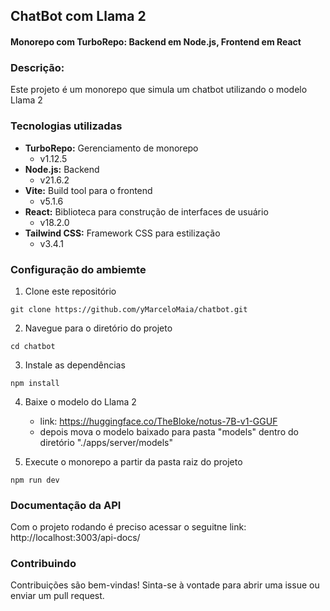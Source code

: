 ## ChatBot com Llama 2

#### Monorepo com TurboRepo: Backend em Node.js, Frontend em React

### Descrição:

Este projeto é um monorepo que simula um chatbot utilizando o modelo Llama 2

### Tecnologias utilizadas

- **TurboRepo:** Gerenciamento de monorepo
    - v1.12.5
- **Node.js:** Backend
    - v21.6.2
- **Vite:** Build tool para o frontend
    - v5.1.6
- **React:** Biblioteca para construção de interfaces de usuário
    - v18.2.0
- **Tailwind CSS:** Framework CSS para estilização
    - v3.4.1

### Configuração do ambiemte

1. Clone este repositório

```
git clone https://github.com/yMarceloMaia/chatbot.git
```

2. Navegue para o diretório do projeto

```
cd chatbot
```

3. Instale as dependências

```
npm install
```

4. Baixe o modelo do Llama 2

    - link: https://huggingface.co/TheBloke/notus-7B-v1-GGUF
    - depois mova o modelo baixado para pasta "models" dentro do diretório "./apps/server/models"

5. Execute o monorepo a partir da pasta raiz do projeto

```
npm run dev
```

### Documentação da API

Com o projeto rodando é preciso acessar o seguitne link: http://localhost:3003/api-docs/

### Contribuindo

Contribuições são bem-vindas! Sinta-se à vontade para abrir uma issue ou enviar um pull request.
